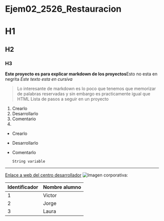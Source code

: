 # Ejem02_2526_Restauracion

# H1
## H2
### H3
**Este proyecto es para explicar markdown de los proyectos**Esto no esta en negrita
*Este texto esta en cursiva*
> Lo interesante de markdown es lo poco que tenemos que memorizar de palabras reservadas y sin embargo es practicamente igual que HTML
Lista de pasos a seguir en un proyecto
1. Crearlo
2. Desarrollarlo
3. Comentario
4. 
- Crearlo
- Desarrollarlo
- Comentarlo
  
  `String variable`
---
[Enlace a web del centro desarrollador](https://www.gregoriofer.com)
![Imagen corporativa: ](https://www.gregoriofer.com/logo.jpg)

| Identificador | Nombre alumno |
| ----------- | ----------- |
| 1 | Victor |
| 2 | Jorge |
| 3 | Laura |

